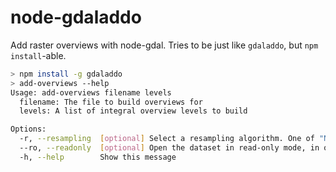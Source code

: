 # node-gdaladdo

Add raster overviews with node-gdal. Tries to be just like `gdaladdo`, but `npm install`-able.

```sh
> npm install -g gdaladdo
> add-overviews --help
Usage: add-overviews filename levels
  filename: The file to build overviews for
  levels: A list of integral overview levels to build

Options:
  -r, --resampling  [optional] Select a resampling algorithm. One of "NEAREST", "GAUSS", "CUBIC", "AVERAGE", "MODE", "AVERAGE_MAGPHASE" or "NONE"  [default: "NEAREST"]
  --ro, --readonly  [optional] Open the dataset in read-only mode, in order to generate external overviews for GeoTIFFs
  -h, --help        Show this message
```

